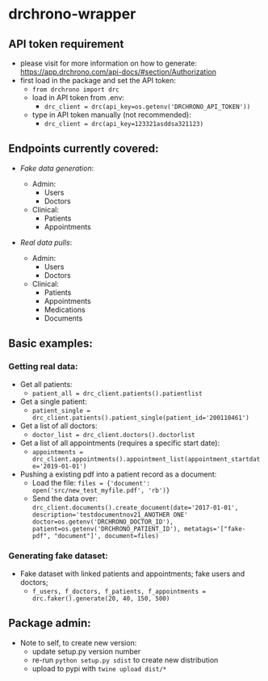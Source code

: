 # drchrono-wrapper

## API token requirement
- please visit for more information on how to generate: https://app.drchrono.com/api-docs/#section/Authorization 
- first load in the package and set the API token: 
    - `from drchrono import drc` 
    - load in API token from .env: 
        - `drc_client = drc(api_key=os.getenv('DRCHRONO_API_TOKEN'))`
    - type in API token manually (not recommended):
        - `drc_client = drc(api_key=123321asddsa321123)`

## Endpoints currently covered: 
- *Fake data generation*:
    - Admin: 
        - Users 
        - Doctors 
    - Clinical: 
        - Patients 
        - Appointments 

- *Real data pulls*: 
    - Admin: 
        - Users 
        - Doctors 
    - Clinical: 
        - Patients 
        - Appointments 
        - Medications 
        - Documents

## Basic examples: 

### Getting real data: 
- Get all patients: 
    - `patient_all = drc_client.patients().patientlist`
- Get a single patient: 
    - `patient_single = drc_client.patients().patient_single(patient_id='200110461')`
- Get a list of all doctors: 
    - `doctor_list = drc_client.doctors().doctorlist`
- Get a list of all appointments (requires a specific start date):
    - `appointments = drc_client.appointments().appointment_list(appointment_startdate='2019-01-01')`
- Pushing a existing pdf into a patient record as a document: 
    - Load the file: `files = {'document': open('src/new_test_myfile.pdf', 'rb')}`
    - Send the data over: `drc_client.documents().create_document(date='2017-01-01', description='testdocumentnov21_ANOTHER ONE' doctor=os.getenv('DRCHRONO_DOCTOR_ID'), patient=os.getenv('DRCHRONO_PATIENT_ID'), metatags='["fake-pdf", "document"]', document=files)`

### Generating fake dataset: 
- Fake dataset with linked patients and appointments; fake users and doctors; 
    - `f_users, f_doctors, f_patients, f_appointments = drc.faker().generate(20, 40, 150, 500)`

## Package admin: 
- Note to self, to create new version: 
    - update setup.py version number 
    - re-run `python setup.py sdist` to create new distribution 
    - upload to pypi with `twine upload dist/*` 